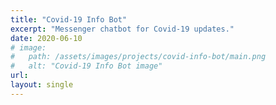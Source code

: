 ```yaml
---
title: "Covid-19 Info Bot"
excerpt: "Messenger chatbot for Covid-19 updates."
date: 2020-06-10
# image:
#   path: /assets/images/projects/covid-info-bot/main.png
#   alt: "Covid-19 Info Bot image"
url: 
layout: single
---
```

